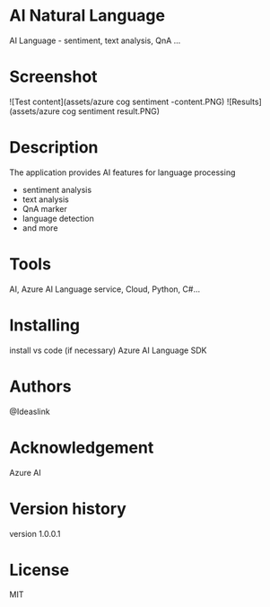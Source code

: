 # AI Natural Language
AI Language - sentiment, text analysis, QnA ...

# Screenshot

![Test content](assets/azure cog sentiment -content.PNG)
![Results](assets/azure cog sentiment result.PNG)

# Description

The application provides AI features for language processing

- sentiment analysis
- text analysis
- QnA marker
- language detection
- and more

# Tools 

AI, Azure AI Language service, Cloud, Python, C#...

# Installing

install vs code (if necessary)
Azure AI Language SDK

# Authors

@Ideaslink

# Acknowledgement

Azure AI

# Version history
version 1.0.0.1

# License
MIT

